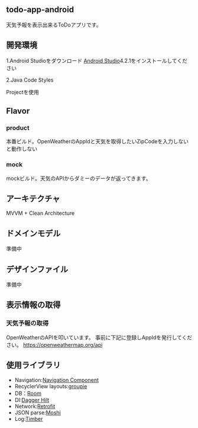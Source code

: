 ## todo-app-android
天気予報を表示出来るToDoアプリです。

## 開発環境
1.Android Studioをダウンロード [Android Studio](https://developer.android.com/studio/?hl=ja)4.2.1をインストールしてください

2.Java Code Styles

Projectを使用

## Flavor
### product
本番ビルド。OpenWeatherのAppIdと天気を取得したいZipCodeを入力しないと動作しない
### mock
mockビルド。天気のAPIからダミーのデータが返ってきます。

## アーキテクチャ
MVVM + Clean Architecture

## ドメインモデル
準備中
## デザインファイル
準備中
## 表示情報の取得
### 天気予報の取得
OpenWeatherのAPIを叩いています。
事前に下記に登録しAppIdを発行してください。
https://openweathermap.org/api

## 使用ライブラリ
 - Navigation:[Navigation Component](https://developer.android.google.cn/guide/navigation/navigation-getting-started?hl=ja)
 - RecyclerView layouts:[groupie](https://github.com/lisawray/groupie)
 - DB：[Room](https://developer.android.com/topic/libraries/architecture/room)
 - DI:[Dagger Hilt](https://dagger.dev/hilt/)
 - Network:[Retrofit](https://github.com/square/retrofit)
 - JSON parse:[Moshi](https://github.com/square/moshi)
 - Log:[Timber](https://github.com/JakeWharton/timber)
